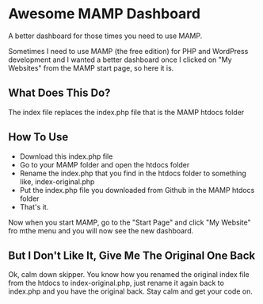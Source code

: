 # Awesome MAMP Dashboard
A better dashboard for those times you need to use MAMP.

Sometimes I need to use MAMP (the free edition) for PHP and WordPress development and I wanted a better dashboard once I clicked on "My Websites" from the MAMP start page, so here it is.

## What Does This Do?
The index file replaces the index.php file that is the MAMP htdocs folder

## How To Use
- Download this index.php file
- Go to your MAMP folder and open the htdocs folder
- Rename the index.php that you find in the htdocs folder to something like, index-original.php
- Put the index.php file you downloaded from Github in the MAMP htdocs folder
- That's it.

Now when you start MAMP, go to the "Start Page" and click "My Website" fro mthe menu and you will now see the new dashboard.

## But I Don't Like It, Give Me The Original One Back
Ok, calm down skipper. You know how you renamed the original index file from the htdocs to index-original.php, just rename it again back to index.php and you have the original back. Stay calm and get your code on.
